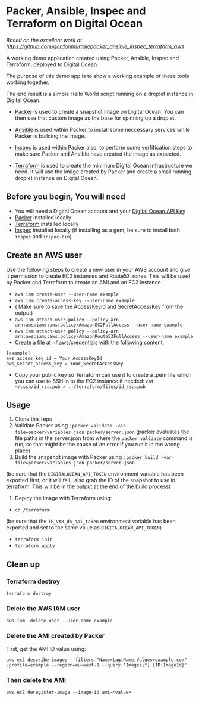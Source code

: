 # Packer, Ansible, Inspec and Terraform on Digital Ocean

*Based on the excellent work at https://github.com/gordonmurray/packer_ansible_inspec_terraform_aws*

A working demo application created using Packer, Ansible, Inspec and Terraform, deployed to Digital Ocean.

The purpose of this demo app is to show a working example of these tools working together.

The end result is a simple Hello World script running on a droplet instance in Digital Ocean.

* [Packer](https://www.packer.io/) is used to create a snapshot image on Digital Ocean. You can then use that custom image as the base for spinning up a droplet.

* [Ansible](https://www.ansible.com/) is used within Packer to install some neccessary services while Packer is building the image.

* [Inspec](https://www.inspec.io/) is used within Packer also, to perform some verfification steps to make sure Packer and Ansible have created the image as expected.

* [Terraform](https://www.terraform.io/) is used to create the minimum Digital Ocean infrastructure we need. It will use the image created by Packer and create a small running droplet instance on Digital Ocean.

## Before you begin, You will need

* You will need a Digital Ocean account and your [Digital Ocean API Key](https://www.digitalocean.com/community/tutorials/how-to-use-the-digitalocean-api-v2#HowToGenerateaPersonalAccessToken)
* [Packer](https://www.packer.io/) installed locally
* [Terraform](https://www.terraform.io/) installed locally
* [Inspec](https://www.inspec.io/) installed locally
(if installing as a gem, be sure to install both `inspec` and `inspec-bin`)

## Create an AWS user

Use the following steps to create a new user in your AWS account and give it permission to create EC2 instances and Route53 zones. This will be used by Packer and Terraform to create an AMI and an EC2 instance.

* `aws iam create-user --user-name example`
* `aws iam create-access-key --user-name example`
* ( Make sure to save the AccessKeyId and SecretAccessKey from the output)
* `aws iam attach-user-policy --policy-arn arn:aws:iam::aws:policy/AmazonEC2FullAccess --user-name example`
* `aws iam attach-user-policy --policy-arn arn:aws:iam::aws:policy/AmazonRoute53FullAccess --user-name example`
* Create a file at ~/.aws/credentials with the following content: 

```
[example]
aws_access_key_id = Your_AccessKeyId
aws_secret_access_key = Your_SecretAccessKey
```
* Copy your public key so Terraform can use it to create a .pem file which you can use to SSH in to the EC2 instance if needed: `cat ~/.ssh/id_rsa.pub > ../terraform/files/id_rsa.pub`

## Usage

1. Clone this repo
1. Validate Packer using : `packer validate -var-file=packer/variables.json packer/server.json`
(packer evaluates the file paths in the server.json from where the `packer validate`  command is run, so that might be the cause of an error if you run it in the wrong place)
1. Build the snapshot image with Packer using : `packer build -var-file=packer/variables.json packer/server.json`

(be sure that the `DIGITALOCEAN_API_TOKEN` environment variable has been exported first, or it will fail...also grab the ID of the snapshot to use in terraform. This will be in the output at the end of the build process)

1. Deploy the image with Terraform using:
* `cd /terraform`

(be sure that the `TF_VAR_do_api_token` environment variable has been exported and set to the same value as `DIGITALOCEAN_API_TOKEN`)
* `terraform init`
* `terraform apply`

## Clean up

### Terraform destroy

`terraform destroy`

### Delete the AWS IAM user

`aws iam  delete-user --user-name example`

### Delete the AMI created by Packer

First, get the AMI ID value using:

`aws ec2 describe-images --filters "Name=tag:Name,Values=example.com" --profile=example --region=eu-west-1 --query 'Images[*].{ID:ImageId}'`

### Then delete the AMI

`aws ec2 deregister-image --image-id ami-<value>`

